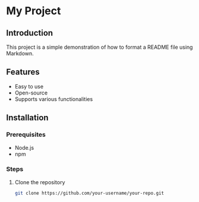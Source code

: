 # My Project

## Introduction
This project is a simple demonstration of how to format a README file using Markdown.

## Features
- Easy to use
- Open-source
- Supports various functionalities

## Installation

### Prerequisites
- Node.js
- npm

### Steps
1. Clone the repository
   ```bash
   git clone https://github.com/your-username/your-repo.git
